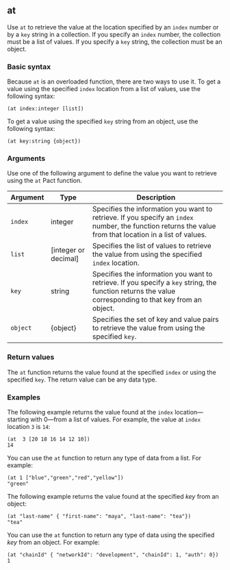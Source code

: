 ## at

Use `at` to retrieve the value at the location specified by an `index` number or by a `key` string in a collection.
If you specify an `index` number, the collection must be a list of values.
If you specify a `key` string, the collection must be an object.

### Basic syntax

Because `at` is an overloaded function, there are two ways to use it.
To get a value using the specified `index` location from a list of values, use the following syntax:

```pact
(at index:integer [list])
```

To get a value using the specified `key` string from an object, use the following syntax:

```pact
(at key:string {object})
```

### Arguments

Use one of the following argument to define the value you want to retrieve using the `at` Pact function.

| Argument | Type | Description
| -------- | ---- | -----------
| `index` | integer | Specifies the information you want to retrieve. If you specify an `index` number, the function returns the value from that location in a list of values.
| `list` | [integer or decimal] | Specifies the list of values to retrieve the value from using the specified `index` location. 
| `key` | string | Specifies the information you want to retrieve. If you specify a `key` string, the function returns the value corresponding to that key from an object.
| `object` | {object} | Specifies the set of key and value pairs to retrieve the value from using the specified `key`.

### Return values

The `at` function returns the value found at the specified `index` or using the specified `key`.
The return value can be any data type.

### Examples

The following example returns the value found at the `index` location—starting with 0—from a list of values.
For example, the value at `index` location `3` is `14`:

```pact
(at  3 [20 18 16 14 12 10])
14
```

You can use the `at` function to return any type of data from a list.
For example:

```pact
(at 1 ["blue","green","red","yellow"])
"green"
```

The following example returns the value found at the specified *key* from an object:

```pact
(at "last-name" { "first-name": "maya", "last-name": "tea"})
"tea"
```

You can use the `at` function to return any type of data using the specified *key* from an object.
For example:

```pact
(at "chainId" { "networkId": "development", "chainId": 1, "auth": 0})
1
```
